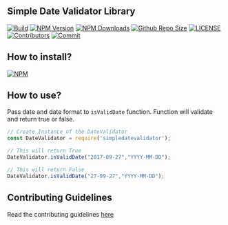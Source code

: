 ## Simple Date Validator Library

[![Build](https://github.com/arshadkazmi42/simple-date-validator/actions/workflows/nodejs.yml/badge.svg)](https://github.com/arshadkazmi42/simple-date-validator/actions/workflows/nodejs.yml)
[![NPM Version](https://img.shields.io/npm/v/simpledatevalidator.svg)](https://www.npmjs.com/package/simpledatevalidator)
[![NPM Downloads](https://img.shields.io/npm/dt/simpledatevalidator.svg)](https://www.npmjs.com/package/simpledatevalidator)
[![Github Repo Size](https://img.shields.io/github/repo-size/arshadkazmi42/simple-date-validator.svg)](https://github.com/arshadkazmi42/simple-date-validator)
[![LICENSE](https://img.shields.io/npm/l/simpledatevalidator.svg)](https://github.com/arshadkazmi42/simple-date-validator/blob/master/LICENSE)
[![Contributors](https://img.shields.io/github/contributors/arshadkazmi42/simple-date-validator.svg)](https://github.com/arshadkazmi42/simple-date-validator/graphs/contributors)
[![Commit](https://img.shields.io/github/last-commit/arshadkazmi42/simple-date-validator.svg)](https://github.com/arshadkazmi42/simple-date-validator/commits/master)

## How to install?
[![NPM](https://nodei.co/npm/simpledatevalidator.png)](https://www.npmjs.com/package/simpledatevalidator/)

## How to use?
Pass date and date format to `isValidDate` function.
Function will validate and return true or false.

```javascript
// Create Instance of the DateValidator
const DateValidator = require('simpledatevalidator');

// This will return True
DateValidator.isValidDate("2017-09-27","YYYY-MM-DD");

// This will return False
DateValidator.isValidDate("27-09-27","YYYY-MM-DD");
```

## Contributing Guidelines

Read the contributing guidelines [here](https://github.com/arshadkazmi42/simpledatevalidator/blob/master/CONTRIBUTING.md)

